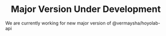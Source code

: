 <div align="center">
<h1>Major Version Under Development</h1>
</div>

We are currently working for new major version of @vermaysha/hoyolab-api